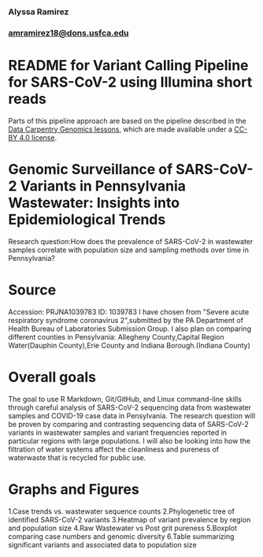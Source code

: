 ### Alyssa Ramirez
### amramirez18@dons.usfca.edu
# README for Variant Calling Pipeline for SARS-CoV-2 using Illumina short reads
Parts of this pipeline approach are based on the pipeline described in the [Data Carpentry Genomics lessons](https://datacarpentry.org/genomics-workshop/), which are made available under a [CC-BY 4.0 license](https://creativecommons.org/licenses/by/4.0/).

# Genomic Surveillance of SARS-CoV-2 Variants in Pennsylvania Wastewater: Insights into Epidemiological Trends
Research question:How does the prevalence of SARS-CoV-2 in wastewater samples correlate with population size and sampling methods over time in Pennsylvania?

# Source
Accession: PRJNA1039783 ID: 1039783
I have chosen  from "Severe acute respiratory syndrome coronavirus 2",submitted by the PA Department of Health Bureau of Laboratories Submission Group. I also plan on comparing different counties in Pensylvania: Allegheny County,Capital Region Water(Dauphin County),Erie County and Indiana Borough.(Indiana County)

# Overall goals
The goal to use R Markdown, Git/GitHub, and Linux command-line skills through careful analysis of SARS-CoV-2 sequencing data from wastewater samples and COVID-19 case data in Pensylvania. The research question will be proven by comparing and contrasting sequencing data of SARS-CoV-2 variants in wastewater samples and variant frequencies reported in particular regions with large populations. I will also be looking into how the filtration of water systems affect the cleanliness and pureness of waterwaste that is recycled for public use.

# Graphs and Figures
1.Case trends vs. wastewater sequence counts
2.Phylogenetic tree of identified SARS-CoV-2 variants
3.Heatmap of variant prevalence by region and population size
4.Raw Wastewater vs Post grit pureness
5.Boxplot comparing case numbers and genomic diversity
6.Table summarizing significant variants and associated data to population size
